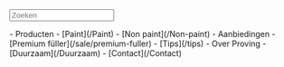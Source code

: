 <form><input name="search" placeholder="Zoeken"></form>
- Producten
    - [Paint](/Paint)
    - [Non paint](/Non-paint)
- Aanbiedingen
    - [Premium füller](/sale/premium-fuller)
- [Tips](/tips)
- Over Proving
    - [Duurzaam](/Duurzaam)
- [Contact](/Contact)
